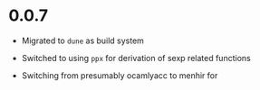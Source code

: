 # 0.0.7

- Migrated to `dune` as build system

- Switched to using `ppx` for derivation of sexp related functions

- Switching from presumably ocamlyacc to menhir for